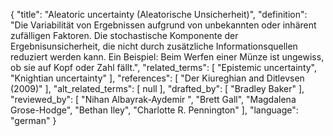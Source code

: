 {
    "title": "Aleatoric uncertainty (Aleatorische Unsicherheit)",
    "definition": "Die Variabilität von Ergebnissen aufgrund von unbekannten oder inhärent zufälligen Faktoren. Die stochastische Komponente der Ergebnisunsicherheit, die nicht durch zusätzliche Informationsquellen reduziert werden kann. Ein Beispiel: Beim Werfen einer Münze ist ungewiss, ob sie auf Kopf oder Zahl fällt.",
    "related_terms": [
        "Epistemic uncertainty",
        "Knightian uncertainty"
    ],
    "references": [
        "Der Kiureghian and Ditlevsen (2009)"
    ],
    "alt_related_terms": [
        null
    ],
    "drafted_by": [
        "Bradley Baker"
    ],
    "reviewed_by": [
        "Nihan Albayrak-Aydemir ",
        "Brett Gall",
        "Magdalena Grose-Hodge",
        "Bethan Iley",
        "Charlotte R. Pennington"
    ],
    "language": "german"
}